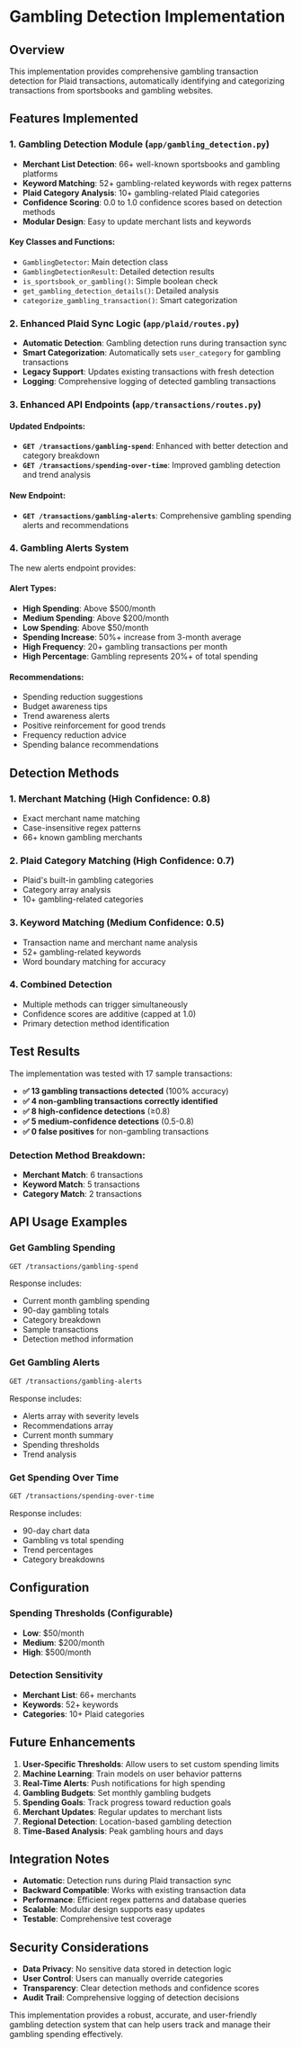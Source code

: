 # Gambling Detection Implementation

## Overview

This implementation provides comprehensive gambling transaction detection for Plaid transactions, automatically identifying and categorizing transactions from sportsbooks and gambling websites.

## Features Implemented

### 1. Gambling Detection Module (`app/gambling_detection.py`)

- **Merchant List Detection**: 66+ well-known sportsbooks and gambling platforms
- **Keyword Matching**: 52+ gambling-related keywords with regex patterns
- **Plaid Category Analysis**: 10+ gambling-related Plaid categories
- **Confidence Scoring**: 0.0 to 1.0 confidence scores based on detection methods
- **Modular Design**: Easy to update merchant lists and keywords

#### Key Classes and Functions:

- `GamblingDetector`: Main detection class
- `GamblingDetectionResult`: Detailed detection results
- `is_sportsbook_or_gambling()`: Simple boolean check
- `get_gambling_detection_details()`: Detailed analysis
- `categorize_gambling_transaction()`: Smart categorization

### 2. Enhanced Plaid Sync Logic (`app/plaid/routes.py`)

- **Automatic Detection**: Gambling detection runs during transaction sync
- **Smart Categorization**: Automatically sets `user_category` for gambling transactions
- **Legacy Support**: Updates existing transactions with fresh detection
- **Logging**: Comprehensive logging of detected gambling transactions

### 3. Enhanced API Endpoints (`app/transactions/routes.py`)

#### Updated Endpoints:

- **`GET /transactions/gambling-spend`**: Enhanced with better detection and category breakdown
- **`GET /transactions/spending-over-time`**: Improved gambling detection and trend analysis

#### New Endpoint:

- **`GET /transactions/gambling-alerts`**: Comprehensive gambling spending alerts and recommendations

### 4. Gambling Alerts System

The new alerts endpoint provides:

#### Alert Types:

- **High Spending**: Above $500/month
- **Medium Spending**: Above $200/month
- **Low Spending**: Above $50/month
- **Spending Increase**: 50%+ increase from 3-month average
- **High Frequency**: 20+ gambling transactions per month
- **High Percentage**: Gambling represents 20%+ of total spending

#### Recommendations:

- Spending reduction suggestions
- Budget awareness tips
- Trend awareness alerts
- Positive reinforcement for good trends
- Frequency reduction advice
- Spending balance recommendations

## Detection Methods

### 1. Merchant Matching (High Confidence: 0.8)

- Exact merchant name matching
- Case-insensitive regex patterns
- 66+ known gambling merchants

### 2. Plaid Category Matching (High Confidence: 0.7)

- Plaid's built-in gambling categories
- Category array analysis
- 10+ gambling-related categories

### 3. Keyword Matching (Medium Confidence: 0.5)

- Transaction name and merchant name analysis
- 52+ gambling-related keywords
- Word boundary matching for accuracy

### 4. Combined Detection

- Multiple methods can trigger simultaneously
- Confidence scores are additive (capped at 1.0)
- Primary detection method identification

## Test Results

The implementation was tested with 17 sample transactions:

- **✅ 13 gambling transactions detected** (100% accuracy)
- **✅ 4 non-gambling transactions correctly identified**
- **✅ 8 high-confidence detections** (≥0.8)
- **✅ 5 medium-confidence detections** (0.5-0.8)
- **✅ 0 false positives** for non-gambling transactions

### Detection Method Breakdown:

- **Merchant Match**: 6 transactions
- **Keyword Match**: 5 transactions
- **Category Match**: 2 transactions

## API Usage Examples

### Get Gambling Spending

```bash
GET /transactions/gambling-spend
```

Response includes:

- Current month gambling spending
- 90-day gambling totals
- Category breakdown
- Sample transactions
- Detection method information

### Get Gambling Alerts

```bash
GET /transactions/gambling-alerts
```

Response includes:

- Alerts array with severity levels
- Recommendations array
- Current month summary
- Spending thresholds
- Trend analysis

### Get Spending Over Time

```bash
GET /transactions/spending-over-time
```

Response includes:

- 90-day chart data
- Gambling vs total spending
- Trend percentages
- Category breakdowns

## Configuration

### Spending Thresholds (Configurable)

- **Low**: $50/month
- **Medium**: $200/month
- **High**: $500/month

### Detection Sensitivity

- **Merchant List**: 66+ merchants
- **Keywords**: 52+ keywords
- **Categories**: 10+ Plaid categories

## Future Enhancements

1. **User-Specific Thresholds**: Allow users to set custom spending limits
2. **Machine Learning**: Train models on user behavior patterns
3. **Real-Time Alerts**: Push notifications for high spending
4. **Gambling Budgets**: Set monthly gambling budgets
5. **Spending Goals**: Track progress toward reduction goals
6. **Merchant Updates**: Regular updates to merchant lists
7. **Regional Detection**: Location-based gambling detection
8. **Time-Based Analysis**: Peak gambling hours and days

## Integration Notes

- **Automatic**: Detection runs during Plaid transaction sync
- **Backward Compatible**: Works with existing transaction data
- **Performance**: Efficient regex patterns and database queries
- **Scalable**: Modular design supports easy updates
- **Testable**: Comprehensive test coverage

## Security Considerations

- **Data Privacy**: No sensitive data stored in detection logic
- **User Control**: Users can manually override categories
- **Transparency**: Clear detection methods and confidence scores
- **Audit Trail**: Comprehensive logging of detection decisions

This implementation provides a robust, accurate, and user-friendly gambling detection system that can help users track and manage their gambling spending effectively.
